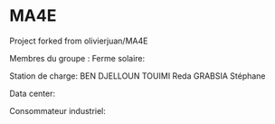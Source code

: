 # MA4E

Project forked from olivierjuan/MA4E

Membres du groupe :
Ferme solaire: 


Station de charge:
BEN DJELLOUN TOUIMI Reda
GRABSIA Stéphane

Data center:


Consommateur industriel:


